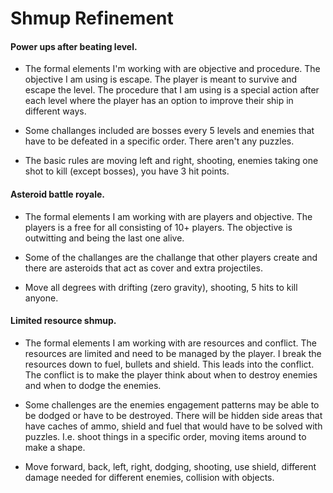 # Shmup Refinement

#### Power ups after beating level.

- The formal elements I'm working with are objective and procedure. The objective I am using is escape. The player is meant to survive and escape the level. The procedure that I am using is a special action after each level where the player has an option to improve their ship in different ways. 

- Some challanges included are bosses every 5 levels and enemies that have to be defeated in a specific order. There aren't any puzzles.

- The basic rules are moving left and right, shooting, enemies taking one shot to kill (except bosses), you have 3 hit points.

#### Asteroid battle royale.

- The formal elements I am working with are players and objective. The players is a free for all consisting of 10+ players. The objective is outwitting and being the last one alive. 

- Some of the challanges are the challange that other players create and there are asteroids that act as cover and extra projectiles.  

- Move all degrees with drifting (zero gravity), shooting, 5 hits to kill anyone.

#### Limited resource shmup.

- The formal elements I am working with are resources and conflict. The resources are limited and need to be managed by the player. I break the resources down to fuel, bullets and shield. This leads into the conflict. The conflict is to make the player think about when to destroy enemies and when to dodge the enemies. 

- Some challenges are the enemies engagement patterns may be able to be dodged or have to be destroyed. There will be hidden side areas that have caches of ammo, shield and fuel that would have to be solved with puzzles. I.e. shoot things in a specific order, moving items around to make a shape.

- Move forward, back, left, right, dodging, shooting, use shield, different damage needed for different enemies, collision with objects. 


